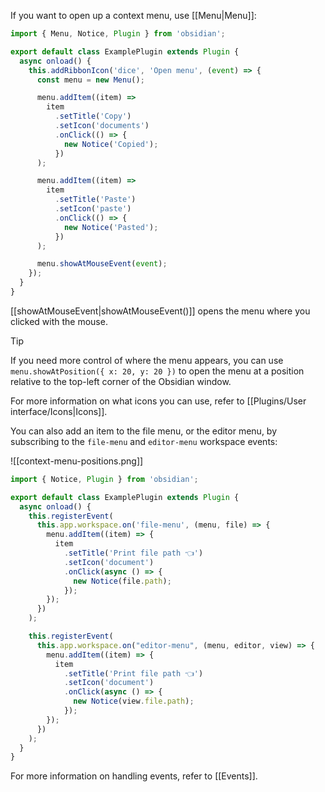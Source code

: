 If you want to open up a context menu, use [[Menu|Menu]]:

```ts
import { Menu, Notice, Plugin } from 'obsidian';

export default class ExamplePlugin extends Plugin {
  async onload() {
    this.addRibbonIcon('dice', 'Open menu', (event) => {
      const menu = new Menu();

      menu.addItem((item) =>
        item
          .setTitle('Copy')
          .setIcon('documents')
          .onClick(() => {
            new Notice('Copied');
          })
      );

      menu.addItem((item) =>
        item
          .setTitle('Paste')
          .setIcon('paste')
          .onClick(() => {
            new Notice('Pasted');
          })
      );

      menu.showAtMouseEvent(event);
    });
  }
}
```

[[showAtMouseEvent|showAtMouseEvent()]] opens the menu where you clicked with the mouse.

> [!tip]
> If you need more control of where the menu appears, you can use `menu.showAtPosition({ x: 20, y: 20 })` to open the menu at a position relative to the top-left corner of the Obsidian window.

For more information on what icons you can use, refer to [[Plugins/User interface/Icons|Icons]].

You can also add an item to the file menu, or the editor menu, by subscribing to the `file-menu` and `editor-menu` workspace events:

![[context-menu-positions.png]]

```ts
import { Notice, Plugin } from 'obsidian';

export default class ExamplePlugin extends Plugin {
  async onload() {
    this.registerEvent(
      this.app.workspace.on('file-menu', (menu, file) => {
        menu.addItem((item) => {
          item
            .setTitle('Print file path 👈')
            .setIcon('document')
            .onClick(async () => {
              new Notice(file.path);
            });
        });
      })
    );

    this.registerEvent(
      this.app.workspace.on("editor-menu", (menu, editor, view) => {
        menu.addItem((item) => {
          item
            .setTitle('Print file path 👈')
            .setIcon('document')
            .onClick(async () => {
              new Notice(view.file.path);
            });
        });
      })
    );
  }
}
```

For more information on handling events, refer to [[Events]].
